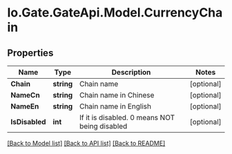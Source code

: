 
# Io.Gate.GateApi.Model.CurrencyChain

## Properties

Name | Type | Description | Notes
------------ | ------------- | ------------- | -------------
**Chain** | **string** | Chain name | [optional] 
**NameCn** | **string** | Chain name in Chinese | [optional] 
**NameEn** | **string** | Chain name in English | [optional] 
**IsDisabled** | **int** | If it is disabled. 0 means NOT being disabled | [optional] 

[[Back to Model list]](../README.md#documentation-for-models)
[[Back to API list]](../README.md#documentation-for-api-endpoints)
[[Back to README]](../README.md)
